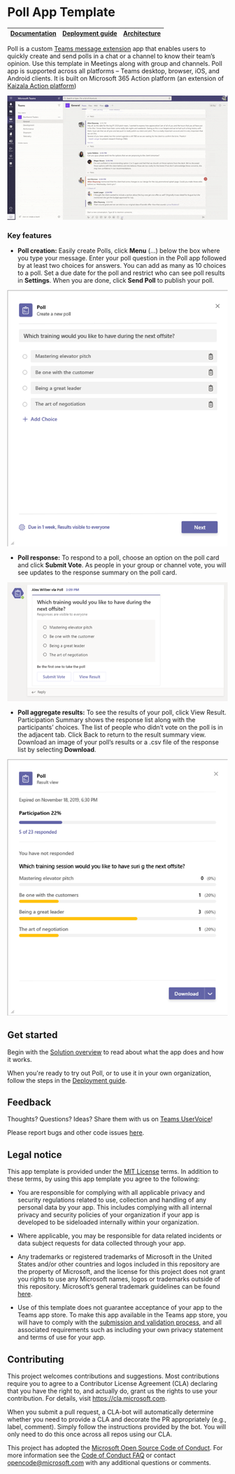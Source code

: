# Poll App Template

| [Documentation](./wiki/Home.md) | [Deployment guide](./wiki/Deployment-guide.md) | [Architecture](./wiki/Solution-overview.md) |
| ---- | ---- | ---- |

Poll is a custom [Teams message extension](https://docs.microsoft.com/en-us/microsoftteams/platform/messaging-extensions/what-are-messaging-extensions) app that enables users to quickly create and send polls in a chat or a channel to know their team’s opinion. Use this template in Meetings along with group and channels. Poll app is supported across all platforms – Teams desktop, browser, iOS, and Android clients. It is built on Microsoft 365 Action platform (an extension of [Kaizala Action platform](https://docs.microsoft.com/en-us/kaizala/developer-platform))

![Poll Template compose message screen](./wiki/images/PollTemplateCompose.gif)

### Key features
* **Poll creation:** Easily create Polls, click **Menu** (…) below the box where you type your message. Enter your poll question in the Poll app followed by at least two choices for answers. You can add as many as 10 choices to a poll. Set a due date for the poll and restrict who can see poll results in **Settings**. When you are done, click **Send Poll** to publish your poll.

![Poll Template Creation screen](./wiki/images/PollTemplateCreation.png)

* **Poll response:** To respond to a poll, choose an option on the poll card and click **Submit Vote**. As people in your group or channel vote, you will see updates to the response summary on the poll card.

![Poll Template Submit screen](./wiki/images/PollTemplateSubmit.png)

* **Poll aggregate results:** To see the results of your poll, click View Result. Participation Summary shows the response list along with the participants’ choices. The list of people who didn’t vote on the poll is in the adjacent tab. Click Back to return to the result summary view. Download an image of your poll’s results or a .csv file of the response list by selecting **Download**.

![Poll Template Detail screen](./wiki/images/PollTemplateDetail.png)

## Get started

Begin with the [Solution overview](./wiki/Solution-overview.md) to read about what the app does and how it works.

When you're ready to try out Poll, or to use it in your own organization, follow the steps in the [Deployment guide](./wiki/Deployment-guide.md).

## Feedback

Thoughts? Questions? Ideas? Share them with us on [Teams UserVoice](https://microsoftteams.uservoice.com/forums/555103-public)!

Please report bugs and other code issues [here]().

## Legal notice

This app template is provided under the [MIT License](./LICENSE) terms.  In addition to these terms, by using this app template you agree to the following:

- You are responsible for complying with all applicable privacy and security regulations related to use, collection and handling of any personal data by your app. This includes complying with all internal privacy and security policies of your organization if your app is developed to be sideloaded internally within your organization.

- Where applicable, you may be responsible for data related incidents or data subject requests for data collected through your app.

- Any trademarks or registered trademarks of Microsoft in the United States and/or other countries and logos included in this repository are the property of Microsoft, and the license for this project does not grant you rights to use any Microsoft names, logos or trademarks outside of this repository. Microsoft’s general trademark guidelines can be found [here](https://www.microsoft.com/en-us/legal/intellectualproperty/trademarks/usage/general.aspx).

- Use of this template does not guarantee acceptance of your app to the Teams app store. To make this app available in the Teams app store, you will have to comply with the [submission and validation process](https://docs.microsoft.com/en-us/microsoftteams/platform/concepts/deploy-and-publish/appsource/publish), and all associated requirements such as including your own privacy statement and terms of use for your app.

## Contributing

This project welcomes contributions and suggestions.  Most contributions require you to agree to a Contributor License Agreement (CLA) declaring that you have the right to, and actually do, grant us the rights to use your contribution. For details, visit https://cla.microsoft.com.

When you submit a pull request, a CLA-bot will automatically determine whether you need to provide a CLA and decorate the PR appropriately (e.g., label, comment). Simply follow the instructions provided by the bot. You will only need to do this once across all repos using our CLA.

This project has adopted the [Microsoft Open Source Code of Conduct](https://opensource.microsoft.com/codeofconduct/). For more information see the [Code of Conduct FAQ](https://opensource.microsoft.com/codeofconduct/faq/) or contact [opencode@microsoft.com](mailto:opencode@microsoft.com) with any additional questions or comments.
